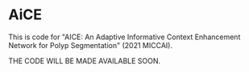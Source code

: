 # AiCE
This is code for "AICE: An Adaptive Informative Context Enhancement Network for Polyp Segmentation" (2021 MICCAI).

THE CODE WILL BE MADE AVAILABLE SOON.
